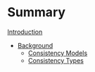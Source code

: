 # Summary

[Introduction](intro.md)
- [Background](background/intro.md)
    - [Consistency Models](background/consistency-models.md)
    - [Consistency Types](background/consistency-types.md)
